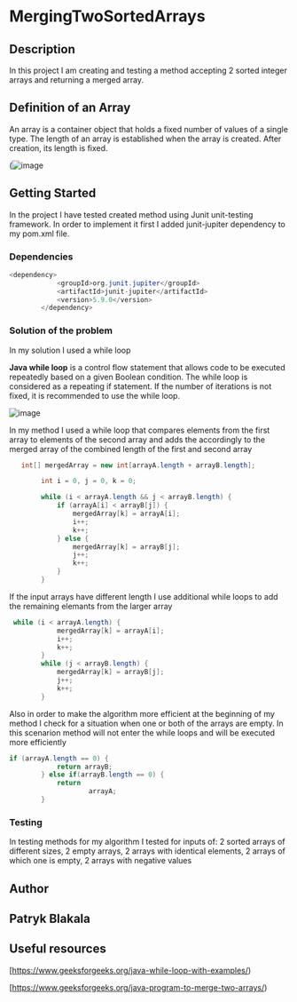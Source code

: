 # MergingTwoSortedArrays

## Description

In this project I am creating and testing a method accepting 2 sorted integer arrays and returning a merged array.

## Definition of an Array

An array is a container object that holds a fixed number of values of a single type. The length of an array is established when the array is created. After creation, its length is fixed.

(![image](https://user-images.githubusercontent.com/22456028/204130184-63de226c-b71c-4850-8ffd-adbb34f0c1b0.png)

## Getting Started

In the project I have tested created method using Junit unit-testing framework. In order to implement it first I added junit-jupiter dependency to my pom.xml file.

### Dependencies

```java
<dependency>
            <groupId>org.junit.jupiter</groupId>
            <artifactId>junit-jupiter</artifactId>
            <version>5.9.0</version>
        </dependency>
```

### Solution of the problem

In my solution I used a while loop 

**Java while loop** is a control flow statement that allows code to be executed repeatedly based on a given Boolean condition. 
The while loop is considered as a repeating if statement. If the number of iterations is not fixed, it is recommended to use the while loop.

![image](https://user-images.githubusercontent.com/22456028/204139254-af38f286-f1c0-47db-b58e-a9afaca8036b.png)

In my method I used a while loop that compares elements from the first array to elements of the second array and adds the accordingly to the merged array of the combined length
of the first and second array

```java
   int[] mergedArray = new int[arrayA.length + arrayB.length];

        int i = 0, j = 0, k = 0;

        while (i < arrayA.length && j < arrayB.length) {
            if (arrayA[i] < arrayB[j]) {
                mergedArray[k] = arrayA[i];
                i++;
                k++;
            } else {
                mergedArray[k] = arrayB[j];
                j++;
                k++;
            }
        }
```
If the input arrays have different length I use additional while loops to add the remaining elemants from the larger array

```java
 while (i < arrayA.length) {
            mergedArray[k] = arrayA[i];
            i++;
            k++;
        }
        while (j < arrayB.length) {
            mergedArray[k] = arrayB[j];
            j++;
            k++;
        }
```
Also in order to make the algorithm more efficient at the beginning of my method I check for a situation when one or both of the arrays are empty.
In this scenarion method will not enter the while loops and will be executed more efficiently

```java
if (arrayA.length == 0) {
            return arrayB;
        } else if(arrayB.length == 0) {
            return
                    arrayA;
        }
```
### Testing

In testing methods for my algorithm I tested for inputs of: 2 sorted arrays of different sizes, 2 empty arrays, 2 arrays with identical elements,
2 arrays of which one is empty, 2 arrays with negative values

## Author

## Patryk Blakala 

## Useful resources

[https://www.geeksforgeeks.org/java-while-loop-with-examples/)

[https://www.geeksforgeeks.org/java-program-to-merge-two-arrays/)


